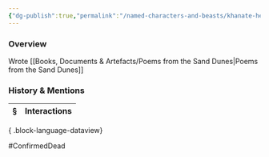 ```yaml
---
{"dg-publish":true,"permalink":"/named-characters-and-beasts/khanate-hester/","tags":["NPC"],"updated":"2025-08-11T11:53:32.023+01:00"}
---
```



### Overview
Wrote [[Books, Documents & Artefacts/Poems from the Sand Dunes\|Poems from the Sand Dunes]] 

### History & Mentions
| § | Interactions |
| - | ------------ |

{ .block-language-dataview}

#ConfirmedDead